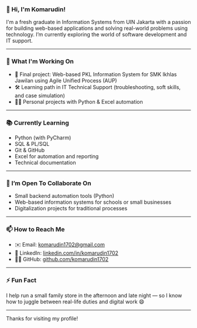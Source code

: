 ### 👋 Hi, I'm Komarudin!

I'm a fresh graduate in Information Systems from UIN Jakarta with a passion for building web-based applications and solving real-world problems using technology. I’m currently exploring the world of software development and IT support.

---

### 💼 What I'm Working On
- 🚀 Final project: Web-based PKL Information System for SMK Ikhlas Jawilan using Agile Unified Process (AUP)
- 🛠️ Learning path in IT Technical Support (troubleshooting, soft skills, and case simulation)
- 👨‍💻 Personal projects with Python & Excel automation

---

### 📚 Currently Learning
- Python (with PyCharm)
- SQL & PL/SQL
- Git & GitHub
- Excel for automation and reporting
- Technical documentation

---

### 🤝 I’m Open To Collaborate On
- Small backend automation tools (Python)
- Web-based information systems for schools or small businesses
- Digitalization projects for traditional processes

---

### 📫 How to Reach Me
- ✉️ Email: komarudin1702@gmail.com
- 💼 LinkedIn: [linkedin.com/in/komarudin1702](https://linkedin.com/in/komarudin1702)
- 🧑‍💻 GitHub: [github.com/komarudin1702](https://github.com/komarudin1702)

---

### ⚡ Fun Fact
I help run a small family store in the afternoon and late night — so I know how to juggle between real-life duties and digital work 😄

---

Thanks for visiting my profile!
